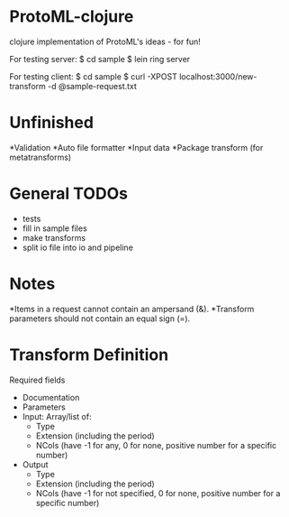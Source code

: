 ProtoML-clojure
===============

clojure implementation of ProtoML's ideas - for fun!

For testing server:
    $ cd sample
    $ lein ring server

For testing client:
    $ cd sample
    $ curl -XPOST localhost:3000/new-transform -d @sample-request.txt

Unfinished
==========
*Validation
*Auto file formatter
*Input data
*Package transform (for metatransforms)

General TODOs
=============
* tests
* fill in sample files
* make transforms
* split io file into io and pipeline

Notes
=====
*Items in a request cannot contain an ampersand (&).
*Transform parameters should not contain an equal sign (=).

Transform Definition
====================
Required fields
* Documentation
* Parameters
* Input: Array/list of:
    * Type
    * Extension (including the period)
    * NCols (have -1 for any, 0 for none, positive number for a specific number)
* Output
    * Type
    * Extension (including the period)
    * NCols (have -1 for not specified, 0 for none, positive number for a specific number)
